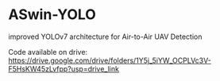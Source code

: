 # ASwin-YOLO
improved YOLOv7 architecture for Air-to-Air UAV Detection

Code available on drive: https://drive.google.com/drive/folders/1Y5j_5iYW_OCPLVc3V-F5HsKW45zLvfpp?usp=drive_link

